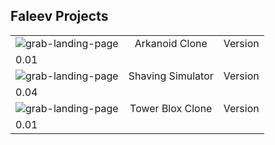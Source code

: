 ## Faleev Projects

|         |            |   |
| ------------- |:-------------:| -----:|
| ![grab-landing-page](https://github.com/nupod/test-game/blob/master/a%20(1).gif)       | Arkanoid Clone| Version
0.01 |
| ![grab-landing-page](https://github.com/nupod/to-garden/blob/master/a%20(2).gif)       | Shaving Simulator      |   Version
0.04 |
| ![grab-landing-page](https://pp.userapi.com/c855036/v855036990/150f9/29La3abGadk.jpg)  | Tower Blox Clone      |    Version
0.01 |


